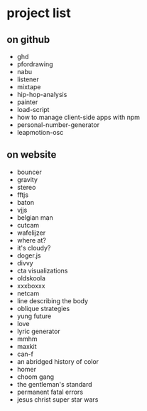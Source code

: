 # project list

## on github

* ghd
* pfordrawing
* nabu
* listener
* mixtape
* hip-hop-analysis
* painter
* load-script
* how to manage client-side apps with npm
* personal-number-generator
* leapmotion-osc

## on website

* bouncer
* gravity
* stereo
* fftjs
* baton
* vjjs
* belgian man
* cutcam
* wafelijzer
* where at?
* it's cloudy?
* doger.js
* divvy
* cta visualizations
* oldskoola
* xxxboxxx
* netcam
* line describing the body
* oblique strategies
* yung future
* love
* lyric generator
* mmhm
* maxkit
* can-f
* an abridged history of color
* homer
* choom gang
* the gentleman's standard
* permanent fatal errors
* jesus christ super star wars

